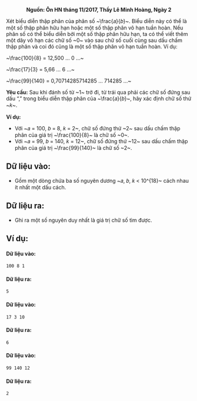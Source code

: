 **<center>Nguồn: Ôn HN tháng 11/2017, Thầy Lê Minh Hoàng, Ngày 2</center>**

Xét biểu diễn thập phân của phân số ~\frac{𝑎}{𝑏}~. Biểu diễn này có thể là một số thập phân hữu hạn hoặc một số thập phân vô hạn tuần hoàn. Nếu phân số có thể biểu diễn bởi một số thập phân hữu hạn, ta có thể viết thêm một dãy vô hạn các chữ số ~0~ vào sau chữ số cuối cùng sau dấu chấm thập phân và coi đó cũng là một số thập phân vô hạn tuần hoàn. Ví dụ:

~\frac{100}{8} = 12,500 … 0 …~

~\frac{17}{3} = 5,66 … 6 …~

~\frac{99}{140} = 0,70714285714285 … 714285 …~

**Yêu cầu:** Sau khi đánh số từ ~1~ trở đi, từ trái qua phải các chữ số đứng sau dấu “,” trong biểu diễn thập phân của ~\frac{𝑎}{𝑏}~, hãy xác định chữ số thứ ~𝑘~.

**Ví dụ:**
- Với ~𝑎 = 100, 𝑏 = 8, 𝑘 = 2~, chữ số đứng thứ ~2~ sau dấu chấm thập phân của giá trị ~\frac{100}{8}~ là chữ số ~0~.
- Với ~𝑎 = 99, 𝑏 = 140, 𝑘 = 12~, chữ số đứng thứ ~12~ sau dấu chấm thập phân của giá trị ~\frac{99}{140}~ là chữ số ~2~.

## Dữ liệu vào:
- Gồm một dòng chứa ba số nguyên dương ~𝑎, 𝑏, 𝑘 < 10^{18}~ cách nhau ít nhất một dấu cách.

## Dữ liệu ra:
- Ghi ra một số nguyên duy nhất là giá trị chữ số tìm được.

## Ví dụ:
#### Dữ liệu vào:
```
100 8 1
```

#### Dữ liệu ra:
```
5
```

#### Dữ liệu vào:
```
17 3 10
```

#### Dữ liệu ra:
```
6
```

#### Dữ liệu vào:
```
99 140 12
```

#### Dữ liệu ra:
```
2
```
